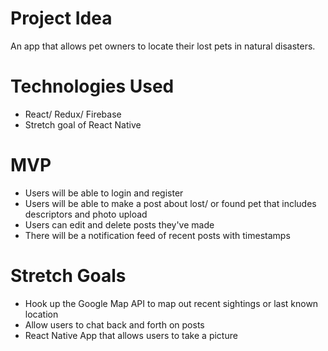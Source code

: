 <h1>Project Idea</h1>
<p>An app that allows pet owners to locate their lost pets in natural disasters.</p>

<h1>Technologies Used</h1>
  <ul>
    <li>React/ Redux/ Firebase</li>
    <li>Stretch goal of React Native</li>
  </ul>

<h1>MVP</h1>
<ul>
  <li>Users will be able to login and register</li>
  <li>Users will be able to make a post about lost/ or found pet that includes descriptors and photo upload</li>
  <li>Users can edit and delete posts they've made</li>
  <li>There will be a notification feed of recent posts with timestamps</li> 
</ul>

<h1>Stretch Goals</h1>
<ul>
  <li>Hook up the Google Map API to map out recent sightings or last known location</li>
  <li>Allow users to chat back and forth on posts</li>
  <li>React Native App that allows users to take a picture</li>
</ul>
